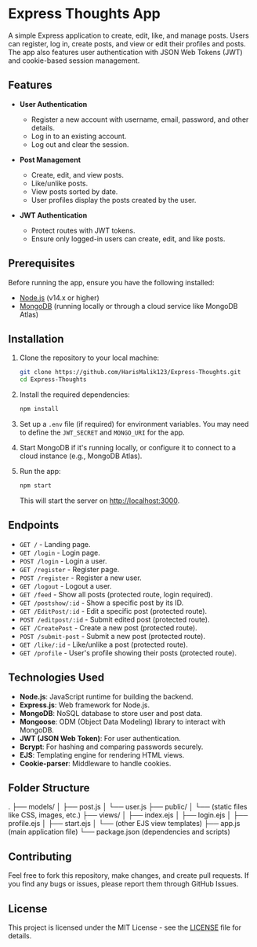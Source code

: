 # Express Thoughts App

A simple Express application to create, edit, like, and manage posts. Users can register, log in, create posts, and view or edit their profiles and posts. The app also features user authentication with JSON Web Tokens (JWT) and cookie-based session management.

## Features

- **User Authentication**
  - Register a new account with username, email, password, and other details.
  - Log in to an existing account.
  - Log out and clear the session.

- **Post Management**
  - Create, edit, and view posts.
  - Like/unlike posts.
  - View posts sorted by date.
  - User profiles display the posts created by the user.

- **JWT Authentication**
  - Protect routes with JWT tokens.
  - Ensure only logged-in users can create, edit, and like posts.

## Prerequisites

Before running the app, ensure you have the following installed:

- [Node.js](https://nodejs.org/) (v14.x or higher)
- [MongoDB](https://www.mongodb.com/) (running locally or through a cloud service like MongoDB Atlas)

## Installation

1. Clone the repository to your local machine:

    ```bash
    git clone https://github.com/HarisMalik123/Express-Thoughts.git
    cd Express-Thoughts
    ```

2. Install the required dependencies:

    ```bash
    npm install
    ```

3. Set up a `.env` file (if required) for environment variables. You may need to define the `JWT_SECRET` and `MONGO_URI` for the app.

4. Start MongoDB if it's running locally, or configure it to connect to a cloud instance (e.g., MongoDB Atlas).

5. Run the app:

    ```bash
    npm start
    ```

   This will start the server on [http://localhost:3000](http://localhost:3000).

## Endpoints

- `GET /` - Landing page.
- `GET /login` - Login page.
- `POST /login` - Login a user.
- `GET /register` - Register page.
- `POST /register` - Register a new user.
- `GET /logout` - Logout a user.
- `GET /feed` - Show all posts (protected route, login required).
- `GET /postshow/:id` - Show a specific post by its ID.
- `GET /EditPost/:id` - Edit a specific post (protected route).
- `POST /editpost/:id` - Submit edited post (protected route).
- `GET /CreatePost` - Create a new post (protected route).
- `POST /submit-post` - Submit a new post (protected route).
- `GET /like/:id` - Like/unlike a post (protected route).
- `GET /profile` - User's profile showing their posts (protected route).

## Technologies Used

- **Node.js**: JavaScript runtime for building the backend.
- **Express.js**: Web framework for Node.js.
- **MongoDB**: NoSQL database to store user and post data.
- **Mongoose**: ODM (Object Data Modeling) library to interact with MongoDB.
- **JWT (JSON Web Token)**: For user authentication.
- **Bcrypt**: For hashing and comparing passwords securely.
- **EJS**: Templating engine for rendering HTML views.
- **Cookie-parser**: Middleware to handle cookies.

## Folder Structure

. ├── models/ │ ├── post.js │ └── user.js ├── public/ │ └── (static files like CSS, images, etc.) ├── views/ │ ├── index.ejs │ ├── login.ejs │ ├── profile.ejs │ ├── start.ejs │ └── (other EJS view templates) ├── app.js (main application file) └── package.json (dependencies and scripts)

## Contributing

Feel free to fork this repository, make changes, and create pull requests. If you find any bugs or issues, please report them through GitHub Issues.

## License

This project is licensed under the MIT License - see the [LICENSE](LICENSE) file for details.
